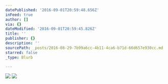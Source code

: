 ```yaml
---
datePublished: '2016-09-01T20:59:48.656Z'
inFeed: true
author: []
via: {}
dateModified: '2016-09-01T20:59:45.826Z'
title: ''
publisher: {}
description: ''
sourcePath: _posts/2016-08-29-7b99a6cc-4b11-4ca6-b71d-66d657e930cc.md
starred: false
_type: Blurb

---
```

![](https://the-grid-user-content.s3-us-west-2.amazonaws.com/bc255e2b-2526-48fe-a5b4-adafa5da6fbe.jpg)
![](https://the-grid-user-content.s3-us-west-2.amazonaws.com/012ba0f5-f8a7-4e30-935e-ac44b026002f.jpg)